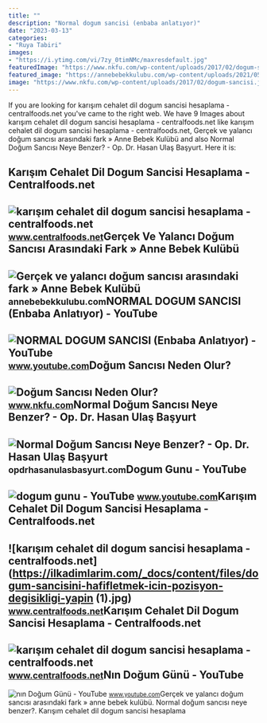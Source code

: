 ```yaml
---
title: ""
description: "Normal dogum sancisi (enbaba anlatıyor)"
date: "2023-03-13"
categories:
- "Ruya Tabiri"
images:
- "https://i.ytimg.com/vi/7zy_0timNMc/maxresdefault.jpg"
featuredImage: "https://www.nkfu.com/wp-content/uploads/2017/02/dogum-sancisi.jpg"
featured_image: "https://annebebekkulubu.com/wp-content/uploads/2021/05/gercek-dogum-sancisi-nasil-anlasilir.jpg"
image: "https://www.nkfu.com/wp-content/uploads/2017/02/dogum-sancisi.jpg"
---
```


If you are looking for karışım cehalet dil dogum sancisi hesaplama - centralfoods.net you've came to the right web. We have 9 Images about karışım cehalet dil dogum sancisi hesaplama - centralfoods.net like karışım cehalet dil dogum sancisi hesaplama - centralfoods.net, Gerçek ve yalancı doğum sancısı arasındaki fark » Anne Bebek Kulübü and also Normal Doğum Sancısı Neye Benzer? - Op. Dr. Hasan Ulaş Başyurt. Here it is:

Karışım Cehalet Dil Dogum Sancisi Hesaplama - Centralfoods.net
--------------------------------------------------------------

 ![karışım cehalet dil dogum sancisi hesaplama - centralfoods.net](https://elikahamile.com/wp-content/uploads/2022/12/dogum-sancisi-nekadar-surer.jpg) <small>www.centralfoods.net</small>Gerçek Ve Yalancı Doğum Sancısı Arasındaki Fark » Anne Bebek Kulübü
-------------------------------------------------------------------

 ![Gerçek ve yalancı doğum sancısı arasındaki fark » Anne Bebek Kulübü](https://annebebekkulubu.com/wp-content/uploads/2021/05/gercek-dogum-sancisi-nasil-anlasilir.jpg) <small>annebebekkulubu.com</small>NORMAL DOGUM SANCISI (Enbaba Anlatıyor) - YouTube
-------------------------------------------------

 ![NORMAL DOGUM SANCISI (Enbaba Anlatıyor) - YouTube](https://i.ytimg.com/vi/uOCWw4xR5gA/maxresdefault.jpg) <small>www.youtube.com</small>Doğum Sancısı Neden Olur?
-------------------------

 ![Doğum Sancısı Neden Olur?](https://www.nkfu.com/wp-content/uploads/2017/02/dogum-sancisi.jpg) <small>www.nkfu.com</small>Normal Doğum Sancısı Neye Benzer? - Op. Dr. Hasan Ulaş Başyurt
--------------------------------------------------------------

 ![Normal Doğum Sancısı Neye Benzer? - Op. Dr. Hasan Ulaş Başyurt](https://opdrhasanulasbasyurt.com/wp-content/uploads/2022/01/normal-dogum-sancisi-neye-benzer.jpg) <small>opdrhasanulasbasyurt.com</small>Dogum Gunu - YouTube
--------------------

 ![dogum gunu - YouTube](https://i.ytimg.com/vi/XozBXNwDUjM/maxresdefault.jpg) <small>www.youtube.com</small>Karışım Cehalet Dil Dogum Sancisi Hesaplama - Centralfoods.net
--------------------------------------------------------------

 ![karışım cehalet dil dogum sancisi hesaplama - centralfoods.net](https://ilkadimlarim.com/_docs/content/files/dogum-sancisini-hafifletmek-icin-pozisyon-degisikligi-yapin (1).jpg) <small>www.centralfoods.net</small>Karışım Cehalet Dil Dogum Sancisi Hesaplama - Centralfoods.net
--------------------------------------------------------------

 ![karışım cehalet dil dogum sancisi hesaplama - centralfoods.net](https://www.cicicocuk.com/mi-photo/dogum-sancisi-nasil-olur.jpeg) <small>www.centralfoods.net</small>Nın Doğum Günü - YouTube
------------------------

 ![nın Doğum Günü - YouTube](https://i.ytimg.com/vi/7zy_0timNMc/maxresdefault.jpg) <small>www.youtube.com</small>Gerçek ve yalancı doğum sancısı arasındaki fark » anne bebek kulübü. Normal doğum sancısı neye benzer?. Karışım cehalet dil dogum sancisi hesaplama
